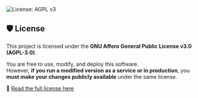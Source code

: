 ![License: AGPL v3](https://img.shields.io/badge/license-AGPL--v3-blue.svg)

## 🛡️ License

This project is licensed under the **GNU Affero General Public License v3.0 (AGPL-3.0)**.

You are free to use, modify, and deploy this software.  
However, **if you run a modified version as a service or in production**, you **must make your changes publicly available** under the same license.

🔗 [Read the full license here](./LICENSE)